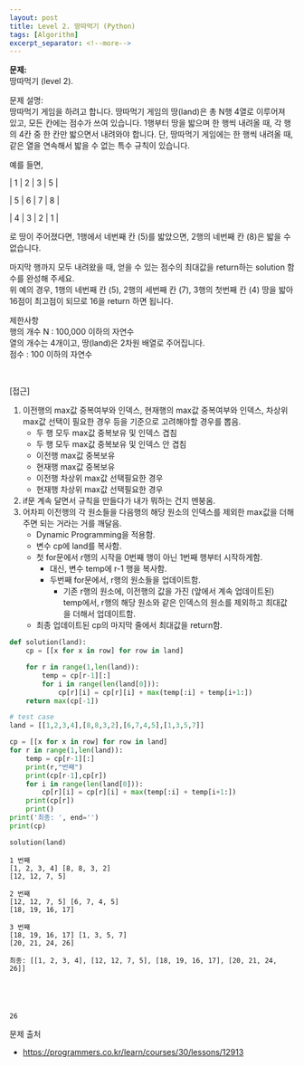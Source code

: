 ```yaml
---
layout: post
title: Level 2. 땅따먹기 (Python)
tags: [Algorithm]
excerpt_separator: <!--more-->
---
```


**문제:**    
땅따먹기 (level 2).

문제 설명:   
땅따먹기 게임을 하려고 합니다. 땅따먹기 게임의 땅(land)은 총 N행 4열로 이루어져 있고, 모든 칸에는 점수가 쓰여 있습니다. 1행부터 땅을 밟으며 한 행씩 내려올 때, 각 행의 4칸 중 한 칸만 밟으면서 내려와야 합니다. 단, 땅따먹기 게임에는 한 행씩 내려올 때, 같은 열을 연속해서 밟을 수 없는 특수 규칙이 있습니다.
<!--more-->
예를 들면,

| 1 | 2 | 3 | 5 |

| 5 | 6 | 7 | 8 |

| 4 | 3 | 2 | 1 |

로 땅이 주어졌다면, 1행에서 네번째 칸 (5)를 밟았으면, 2행의 네번째 칸 (8)은 밟을 수 없습니다.

마지막 행까지 모두 내려왔을 때, 얻을 수 있는 점수의 최대값을 return하는 solution 함수를 완성해 주세요.    
위 예의 경우, 1행의 네번째 칸 (5), 2행의 세번째 칸 (7), 3행의 첫번째 칸 (4) 땅을 밟아 16점이 최고점이 되므로 16을 return 하면 됩니다.

제한사항   
행의 개수 N : 100,000 이하의 자연수   
열의 개수는 4개이고, 땅(land)은 2차원 배열로 주어집니다.   
점수 : 100 이하의 자연수

<br>

[접근]   
1. 이전행의 max값 중복여부와 인덱스, 현재행의 max값 중복여부와 인덱스, 차상위 max값 선택이 필요한 경우 등을 기준으로 고려해야할 경우를 뽑음.
    - 두 행 모두 max값 중복보유 및 인덱스 겹침
    - 두 행 모두 max값 중복보유 및 인덱스 안 겹침
    - 이전행 max값 중복보유
    - 현재행 max값 중복보유
    - 이전행 차상위 max값 선택필요한 경우
    - 현재행 차상위 max값 선택필요한 경우
2. if문 계속 달면서 규칙을 만들다가 내가 뭐하는 건지 멘붕옴.    
3. 어차피 이전행의 각 원소들을 다음행의 해당 원소의 인덱스를 제외한 max값을 더해주면 되는 거라는 거를 깨달음.
    - Dynamic Programming을 적용함.
    - 변수 cp에 land를 복사함.
    - 첫 for문에서 r행의 시작을 0번째 행이 아닌 1번째 행부터 시작하게함.
        - 대신, 변수 temp에 r-1 행을 복사함.
        - 두번째 for문에서, r행의 원소들을 업데이트함.
            - 기존 r행의 원소에, 이전행의 값을 가진 (앞에서 계속 업데이트된) temp에서, r행의 해당 원소와 같은 인덱스의 원소를 제외하고 최대값을 더해서 업데이트함.
    - 최종 업데이트된 cp의 마지막 줄에서 최대값을 return함.


```python
def solution(land):
    cp = [[x for x in row] for row in land]

    for r in range(1,len(land)):
        temp = cp[r-1][:]
        for i in range(len(land[0])):
            cp[r][i] = cp[r][i] + max(temp[:i] + temp[i+1:])
    return max(cp[-1])
```


```python
# test case
land = [[1,2,3,4],[8,8,3,2],[6,7,4,5],[1,3,5,7]]

cp = [[x for x in row] for row in land]
for r in range(1,len(land)):
    temp = cp[r-1][:]
    print(r,"번째")
    print(cp[r-1],cp[r])
    for i in range(len(land[0])):
        cp[r][i] = cp[r][i] + max(temp[:i] + temp[i+1:])
    print(cp[r])
    print()
print('최종: ', end='')
print(cp)

solution(land)
```

    1 번째
    [1, 2, 3, 4] [8, 8, 3, 2]
    [12, 12, 7, 5]
    
    2 번째
    [12, 12, 7, 5] [6, 7, 4, 5]
    [18, 19, 16, 17]
    
    3 번째
    [18, 19, 16, 17] [1, 3, 5, 7]
    [20, 21, 24, 26]
    
    최종: [[1, 2, 3, 4], [12, 12, 7, 5], [18, 19, 16, 17], [20, 21, 24, 26]]
    




    26



문제 출처
- https://programmers.co.kr/learn/courses/30/lessons/12913
